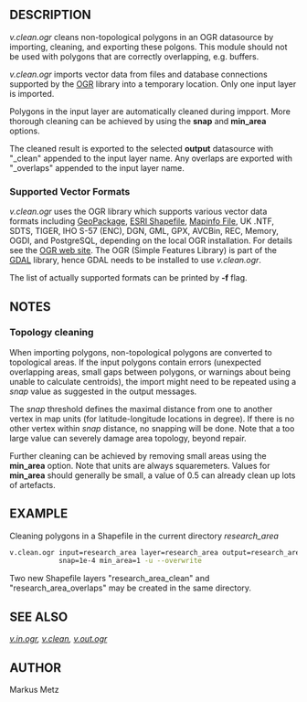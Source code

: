 ## DESCRIPTION

*v.clean.ogr* cleans non-topological polygons in an OGR datasource by
importing, cleaning, and exporting these polgons. This module should not
be used with polygons that are correctly overlapping, e.g. buffers.

*v.clean.ogr* imports vector data from files and database connections
supported by the [OGR](https://gdal.org/) library into a temporary
location. Only one input layer is imported.

Polygons in the input layer are automatically cleaned during impport.
More thorough cleaning can be achieved by using the **snap** and
**min\_area** options.

The cleaned result is exported to the selected **output** datasource
with "\_clean" appended to the input layer name. Any overlaps are
exported with "\_overlaps" appended to the input layer name.

### Supported Vector Formats

*v.clean.ogr* uses the OGR library which supports various vector data
formats including
[GeoPackage](https://gdal.org/drivers/vector/gpkg.html), [ESRI
Shapefile](https://gdal.org/drivers/vector/shapefile.html), [Mapinfo
File](https://gdal.org/drivers/vector/mitab.html), UK .NTF, SDTS, TIGER,
IHO S-57 (ENC), DGN, GML, GPX, AVCBin, REC, Memory, OGDI, and
PostgreSQL, depending on the local OGR installation. For details see the
[OGR web site](https://gdal.org/drivers/vector/index.html). The OGR
(Simple Features Library) is part of the [GDAL](https://gdal.org)
library, hence GDAL needs to be installed to use *v.clean.ogr*.

The list of actually supported formats can be printed by **-f** flag.

## NOTES

### Topology cleaning

When importing polygons, non-topological polygons are converted to
topological areas. If the input polygons contain errors (unexpected
overlapping areas, small gaps between polygons, or warnings about being
unable to calculate centroids), the import might need to be repeated
using a *snap* value as suggested in the output messages.

The *snap* threshold defines the maximal distance from one to another
vertex in map units (for latitude-longitude locations in degree). If
there is no other vertex within *snap* distance, no snapping will be
done. Note that a too large value can severely damage area topology,
beyond repair.

Further cleaning can be achieved by removing small areas using the
**min\_area** option. Note that units are always squaremeters. Values
for **min\_area** should generally be small, a value of 0.5 can already
clean up lots of artefacts.

## EXAMPLE

Cleaning polygons in a Shapefile in the current directory
*research\_area*

```sh
v.clean.ogr input=research_area layer=research_area output=research_area \
            snap=1e-4 min_area=1 -u --overwrite
```

Two new Shapefile layers "research\_area\_clean" and
"research\_area\_overlaps" may be created in the same directory.

## SEE ALSO

*[v.in.ogr](https://grass.osgeo.org/grass-stable/manuals/v.in.ogr.html),
[v.clean](https://grass.osgeo.org/grass-stable/manuals/v.clean.html),
[v.out.ogr](https://grass.osgeo.org/grass-stable/manuals/v.out.ogr.html)*

## AUTHOR

Markus Metz

